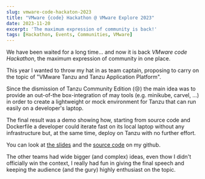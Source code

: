 ```yaml
---
slug: vmware-code-hackaton-2023
title: "VMware {code} Hackathon @ VMware Explore 2023"
date: 2023-11-20
excerpt: 'The maximum expression of community is back!'
tags: [Hackathon, Events, Communities, VMware]
---
```


<script>
  import Image from "$lib/components/base/image.svelte";
  import MarkerHighlight from "$lib/components/style/marker-highlight.svelte";
</script>

We have been waited for a long time... and now it is back
_VMware code Hackathon_, the maximum expression of community in one place.

This year I wanted to throw my hat in as team captain, proposing to carry on
the topic of "VMware Tanzu and Tanzu Application Platform".

Since the dismission of Tanzu Community Edition (😢) the main idea was to
provide an out-of-the box-integration of may tools (e.g. minikube, carvel, ...)
in order to create a lightweight or mock environment for Tanzu that can run easily
on a developer's laptop.

The final result was a demo showing how, starting from source code and Dockerfile
a developer could iterate fast on its local laptop without any infrastructure
but, at the same time, deploy on Tanzu with no further effort.

You can look at [the slides](https://github.com/manuelcoppotelli/code-hackaton-2023/blob/main/slides.pdf)
and the [source code](https://github.com/manuelcoppotelli/code-hackaton-2023)
on my github.

The other teams had wide bigger (and complex) ideas, even thow I didn't officially
win the context, I really had fun in giving the final speech and keeping the
audience (and the gury) highly enthusiast on the topic.
